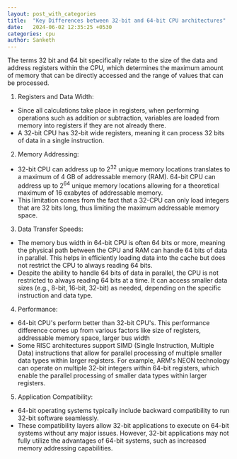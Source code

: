 ```yaml
---
layout: post_with_categories
title:  "Key Differences between 32-bit and 64-bit CPU architectures"
date:   2024-06-02 12:35:25 +0530
categories: cpu
author: Sanketh
---
```


The terms 32 bit and 64 bit specifically relate to the size of the data and address registers within the CPU, which determines the maximum amount of memory that can be directly accessed and the range of values that can be processed.

1. Registers and Data Width:
- Since all calculations take place in registers, when performing operations such as addition or subtraction, variables are loaded from memory into registers if they are not already there.
- A 32-bit CPU has 32-bit wide registers, meaning it can process 32 bits of data in a single instruction.

2. Memory Addressing:
- 32-bit CPU can address up to 2<sup>32</sup> unique memory locations translates to a maximum of 4 GB of addressable memory (RAM). 64-bit CPU can address up to 2<sup>64</sup> unique memory locations allowing for a theoretical maximum of 16 exabytes of addressable memory. 
- This limitation comes from the fact that a 32-CPU can only load integers that are 32 bits long, thus limiting the maximum addressable memory space.


3. Data Transfer Speeds:
- The memory bus width in 64-bit CPU is often 64 bits or more, meaning the physical path between the CPU and RAM can handle 64 bits of data in parallel. This helps in efficiently loading data into the cache but does not restrict the CPU to always reading 64 bits.
- Despite the ability to handle 64 bits of data in parallel, the CPU is not restricted to always reading 64 bits at a time. It can access smaller data sizes (e.g., 8-bit, 16-bit, 32-bit) as needed, depending on the specific instruction and data type.
  
4. Performance:
- 64-bit CPU's perform better than 32-bit CPU's. This performance difference comes up from various factors like size of registers, addressable memory space, larger bus width
- Some RISC architectures support SIMD (Single Instruction, Multiple Data) instructions that allow for parallel processing of multiple smaller data types within larger registers. For example, ARM's NEON technology can operate on multiple 32-bit integers within 64-bit registers, which enable the parallel processing of smaller data types within larger registers. 

5. Application Compatibility:
- 64-bit operating systems typically include backward compatibility to run 32-bit software seamlessly.
- These compatibility layers allow 32-bit applications to execute on 64-bit systems without any major issues. However, 32-bit applications may not fully utilize the advantages of 64-bit systems, such as increased memory addressing capabilities.

